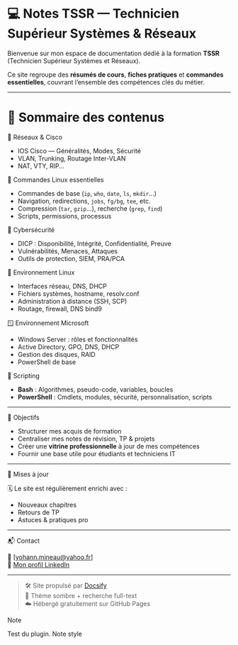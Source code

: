 # 💻 Notes TSSR — Technicien Supérieur Systèmes & Réseaux

Bienvenue sur mon espace de documentation dédié à la formation **TSSR** (Technicien Supérieur Systèmes et Réseaux).

Ce site regroupe des **résumés de cours**, **fiches pratiques** et **commandes essentielles**, couvrant l’ensemble des compétences clés du métier.

---

# 🧭 Sommaire des contenus

 📡 Réseaux & Cisco
- IOS Cisco — Généralités, Modes, Sécurité
- VLAN, Trunking, Routage Inter-VLAN
- NAT, VTY, RIP…

🐧 Commandes Linux essentielles
- Commandes de base (`ip`, `who`, `date`, `ls`, `mkdir`…)
- Navigation, redirections, `jobs`, `fg/bg`, `tee`, etc.
- Compression (`tar`, `gzip`…), recherche (`grep`, `find`)
- Scripts, permissions, processus

🔐 Cybersécurité
- DICP : Disponibilité, Intégrité, Confidentialité, Preuve
- Vulnérabilités, Menaces, Attaques
- Outils de protection, SIEM, PRA/PCA

🐧 Environnement Linux
- Interfaces réseau, DNS, DHCP
- Fichiers systèmes, hostname, resolv.conf
- Administration à distance (SSH, SCP)
- Routage, firewall, DNS bind9

 🪟 Environnement Microsoft
- Windows Server : rôles et fonctionnalités
- Active Directory, GPO, DNS, DHCP
- Gestion des disques, RAID
- PowerShell de base

📜 Scripting
- **Bash** : Algorithmes, pseudo-code, variables, boucles
- **PowerShell** : Cmdlets, modules, sécurité, personnalisation, scripts

---

🎯 Objectifs

- Structurer mes acquis de formation
- Centraliser mes notes de révision, TP & projets
- Créer une **vitrine professionnelle** à jour de mes compétences
- Fournir une base utile pour étudiants et techniciens IT

---

🔄 Mises à jour

🗓️ Le site est régulièrement enrichi avec :
- Nouveaux chapitres
- Retours de TP
- Astuces & pratiques pro

---

📬 Contact

📧 [yohann.mineau@yahoo.fr]  
💼 [Mon profil LinkedIn](https://www.linkedin.com/in/ymn/)

---

> 🛠️ Site propulsé par [Docsify](https://docsify.js.org)  
> 🎨 Thème sombre + recherche full-text  
> ☁️ Hébergé gratuitement sur GitHub Pages


>[!NOTE]
>Test du plugin. Note style
